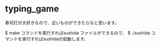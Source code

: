 # typing_game
寿司打が大好きなので、近いものができたらなと思います。

$ make
コマンドを実行すればsushida ファイルができるので、
$ ./sushida
コマンドを実行すればsushidaが起動します。

